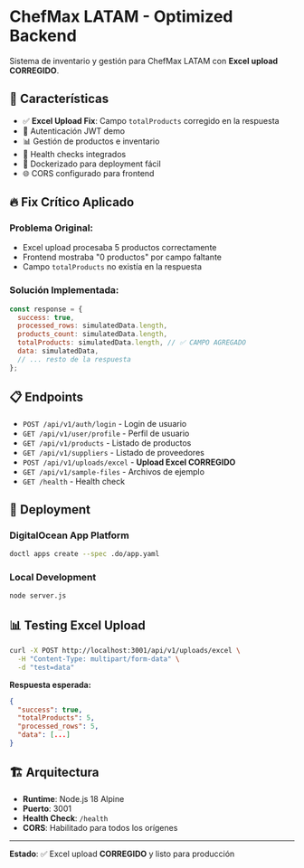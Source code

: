 # ChefMax LATAM - Optimized Backend

Sistema de inventario y gestión para ChefMax LATAM con **Excel upload CORREGIDO**.

## 🚀 Características

- ✅ **Excel Upload Fix**: Campo `totalProducts` corregido en la respuesta
- 🔧 Autenticación JWT demo
- 📊 Gestión de productos e inventario
- 🏥 Health checks integrados
- 🐳 Dockerizado para deployment fácil
- 🌐 CORS configurado para frontend

## 🔥 Fix Crítico Aplicado

### Problema Original:
- Excel upload procesaba 5 productos correctamente
- Frontend mostraba "0 productos" por campo faltante
- Campo `totalProducts` no existía en la respuesta

### Solución Implementada:
```javascript
const response = {
  success: true,
  processed_rows: simulatedData.length,
  products_count: simulatedData.length,
  totalProducts: simulatedData.length, // ✅ CAMPO AGREGADO
  data: simulatedData,
  // ... resto de la respuesta
};
```

## 📋 Endpoints

- `POST /api/v1/auth/login` - Login de usuario
- `GET /api/v1/user/profile` - Perfil de usuario
- `GET /api/v1/products` - Listado de productos
- `GET /api/v1/suppliers` - Listado de proveedores
- `POST /api/v1/uploads/excel` - **Upload Excel CORREGIDO**
- `GET /api/v1/sample-files` - Archivos de ejemplo
- `GET /health` - Health check

## 🚀 Deployment

### DigitalOcean App Platform

```bash
doctl apps create --spec .do/app.yaml
```

### Local Development

```bash
node server.js
```

## 📊 Testing Excel Upload

```bash
curl -X POST http://localhost:3001/api/v1/uploads/excel \
  -H "Content-Type: multipart/form-data" \
  -d "test=data"
```

**Respuesta esperada:**
```json
{
  "success": true,
  "totalProducts": 5,
  "processed_rows": 5,
  "data": [...]
}
```

## 🏗️ Arquitectura

- **Runtime**: Node.js 18 Alpine
- **Puerto**: 3001
- **Health Check**: `/health`
- **CORS**: Habilitado para todos los orígenes

---

**Estado**: ✅ Excel upload **CORREGIDO** y listo para producción